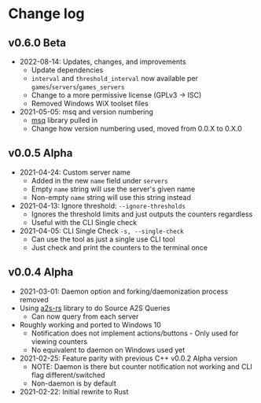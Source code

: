 # Change log
## v0.6.0 Beta
* 2022-08-14: Updates, changes, and improvements
  * Update dependencies
  * `interval` and `threshold_interval` now available per `games`/`servers`/`games_servers`
  * Change to a more permissive license (GPLv3 -> ISC)
  * Removed Windows WiX toolset files
* 2021-05-05: msq and version numbering
  * [msq](https://github.com/nullsystem/msq-rs) library pulled in
  * Change how version numbering used, moved from 0.0.X to 0.X.0

## v0.0.5 Alpha
* 2021-04-24: Custom server name
  * Added in the new `name` field under `servers`
  * Empty `name` string will use the server's given name
  * Non-empty `name` string will use this string instead
* 2021-04-13: Ignore threshold: `--ignore-thresholds`
  * Ignores the threshold limits and just outputs the counters regardless
  * Useful with the CLI Single check
* 2021-04-05: CLI Single Check `-s, --single-check`
  * Can use the tool as just a single use CLI tool
  * Just check and print the counters to the terminal once

## v0.0.4 Alpha
* 2021-03-01: Daemon option and forking/daemonization process removed
* Using [a2s-rs](https://github.com/rumblefrog/a2s-rs) library to do Source A2S Queries
  * Can now query from each server
* Roughly working and ported to Windows 10
  * Notification does not implement actions/buttons - Only used for viewing counters
  * No equivalent to daemon on Windows used yet
* 2021-02-25: Feature parity with previous C++ v0.0.2 Alpha version
  * NOTE: Daemon is there but counter notification not working and CLI flag different/switched
  * Non-daemon is by default
* 2021-02-22: Initial rewrite to Rust

